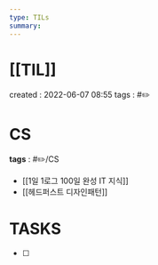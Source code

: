 ```yaml
---
type: TILs
summary: 
---
```


# [[TIL]]
created : 2022-06-07 08:55
tags : #✏️

# CS
**tags** : #✏️/CS
- [[1일 1로그 100일 완성 IT 지식]]
- [[헤드퍼스트 디자인패턴]]

# TASKS
- [ ] 
